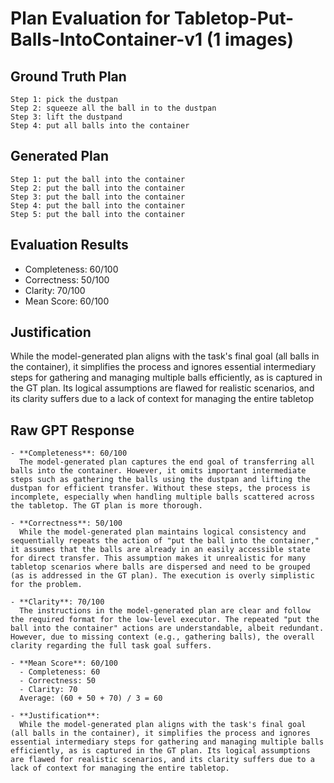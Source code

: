 # Plan Evaluation for Tabletop-Put-Balls-IntoContainer-v1 (1 images)

## Ground Truth Plan
```
Step 1: pick the dustpan
Step 2: squeeze all the ball in to the dustpan
Step 3: lift the dustpand
Step 4: put all balls into the container
```

## Generated Plan
```
Step 1: put the ball into the container
Step 2: put the ball into the container
Step 3: put the ball into the container
Step 4: put the ball into the container
Step 5: put the ball into the container
```

## Evaluation Results
- Completeness: 60/100
- Correctness: 50/100
- Clarity: 70/100
- Mean Score: 60/100

## Justification
While the model-generated plan aligns with the task's final goal (all balls in the container), it simplifies the process and ignores essential intermediary steps for gathering and managing multiple balls efficiently, as is captured in the GT plan. Its logical assumptions are flawed for realistic scenarios, and its clarity suffers due to a lack of context for managing the entire tabletop

## Raw GPT Response
```
- **Completeness**: 60/100  
  The model-generated plan captures the end goal of transferring all balls into the container. However, it omits important intermediate steps such as gathering the balls using the dustpan and lifting the dustpan for efficient transfer. Without these steps, the process is incomplete, especially when handling multiple balls scattered across the tabletop. The GT plan is more thorough.

- **Correctness**: 50/100  
  While the model-generated plan maintains logical consistency and sequentially repeats the action of "put the ball into the container," it assumes that the balls are already in an easily accessible state for direct transfer. This assumption makes it unrealistic for many tabletop scenarios where balls are dispersed and need to be grouped (as is addressed in the GT plan). The execution is overly simplistic for the problem.

- **Clarity**: 70/100  
  The instructions in the model-generated plan are clear and follow the required format for the low-level executor. The repeated "put the ball into the container" actions are understandable, albeit redundant. However, due to missing context (e.g., gathering balls), the overall clarity regarding the full task goal suffers.

- **Mean Score**: 60/100  
  - Completeness: 60  
  - Correctness: 50  
  - Clarity: 70  
  Average: (60 + 50 + 70) / 3 = 60  

- **Justification**:  
  While the model-generated plan aligns with the task's final goal (all balls in the container), it simplifies the process and ignores essential intermediary steps for gathering and managing multiple balls efficiently, as is captured in the GT plan. Its logical assumptions are flawed for realistic scenarios, and its clarity suffers due to a lack of context for managing the entire tabletop.
```
